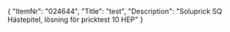 {
  "ItemNr": "024644",
  "Title": "test",
  "Description": "Soluprick SQ Hästepitel, lösning för pricktest 10 HEP"
}